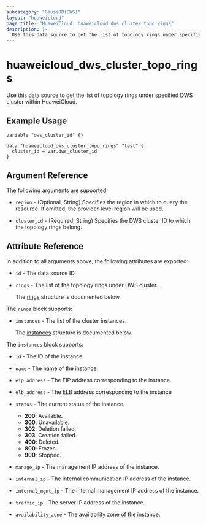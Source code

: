 ```yaml
---
subcategory: "GaussDB(DWS)"
layout: "huaweicloud"
page_title: "HuaweiCloud: huaweicloud_dws_cluster_topo_rings"
description: |-
  Use this data source to get the list of topology rings under specified DWS cluster within HuaweiCloud.
---
```


# huaweicloud_dws_cluster_topo_rings

Use this data source to get the list of topology rings under specified DWS cluster within HuaweiCloud.

## Example Usage

```hcl
variable "dws_cluster_id" {}

data "huaweicloud_dws_cluster_topo_rings" "test" {
  cluster_id = var.dws_cluster_id
}
```

## Argument Reference

The following arguments are supported:

* `region` - (Optional, String) Specifies the region in which to query the resource.
  If omitted, the provider-level region will be used.

* `cluster_id` - (Required, String) Specifies the DWS cluster ID to which the topology rings belong.

## Attribute Reference

In addition to all arguments above, the following attributes are exported:

* `id` - The data source ID.

* `rings` - The list of the topology rings under DWS cluster.

  The [rings](#rings_struct) structure is documented below.

<a name="rings_struct"></a>
The `rings` block supports:

* `instances` - The list of the cluster instances.

  The [instances](#rings_instances_struct) structure is documented below.

<a name="rings_instances_struct"></a>
The `instances` block supports:

* `id` - The ID of the instance.

* `name` - The name of the instance.

* `eip_address` - The EIP address corresponding to the instance.

* `elb_address` - The ELB address corresponding to the instance

* `status` - The current status of the instance.
  + **200**: Available.
  + **300**: Unavailable.
  + **302**: Deletion failed.
  + **303**: Creation failed.
  + **400**: Deleted.
  + **800**: Frozen.
  + **900**: Stopped.

* `manage_ip` - The management IP address of the instance.

* `internal_ip` - The internal communication IP address of the instance.

* `internal_mgnt_ip` - The internal management IP address of the instance.

* `traffic_ip` - The server IP address of the instance.

* `availability_zone` - The availability zone of the instance.

